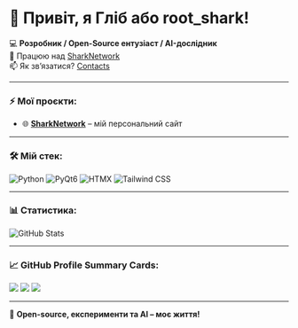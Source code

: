 # 👋 Привіт, я Гліб або root_shark!

💻 **Розробник / Open-Source ентузіаст / AI-дослідник**  
🚀 Працюю над [SharkNetwork](https://rootshark.dev)  
📫 Як зв’язатися? [Contacts](https://sharknet.fun/contact.html)  

---

### ⚡ Мої проєкти:
- 🌐 **[SharkNetwork](https://rootshark.dev)** – мій персональний сайт

---

### 🛠 Мій стек:
![Python](https://img.shields.io/badge/Python-3776AB?style=for-the-badge&logo=python&logoColor=white)
![PyQt6](https://img.shields.io/badge/PyQt6-41CD52?style=for-the-badge&logo=qt&logoColor=white)
![HTMX](https://img.shields.io/badge/HTMX-0C1A30?style=for-the-badge&logo=htmx&logoColor=white)
![Tailwind CSS](https://img.shields.io/badge/TailwindCSS-38B2AC?style=for-the-badge&logo=tailwind-css&logoColor=white)

---

### 📊 Статистика:
![GitHub Stats](https://github-readme-stats.vercel.app/api?username=GlibShark&show_icons=true&theme=tokyonight)

---

### 📈 GitHub Profile Summary Cards:
[![](https://github-profile-summary-cards.vercel.app/api/cards/profile-details?username=GlibShark&theme=tokyonight)](https://github.com/GlibShark)
[![](https://github-profile-summary-cards.vercel.app/api/cards/repos-per-language?username=GlibShark&theme=tokyonight)](https://github.com/GlibShark)
[![](https://github-profile-summary-cards.vercel.app/api/cards/most-commit-language?username=GlibShark&theme=tokyonight)](https://github.com/GlibShark)

---

🚀 **Open-source, експерименти та AI – моє життя!**
